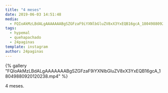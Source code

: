 ```yaml
---
title: "4 meses"
date: 2019-06-03 14:51:48
media: 
  - FQIoAkMzLBdALgAAAAAAABgSZGFzaF9iYXNlbGluZV8xX3YxEQB16gcA_18049880920120238.mp4
tags: 
  - hypemal
  - quehapachado
  - 24paginas
template: instagram
author: 24paginas
---
```


{% gallery "FQIoAkMzLBdALgAAAAAAABgSZGFzaF9iYXNlbGluZV8xX3YxEQB16gcA_18049880920120238.mp4" %}

4 meses.
